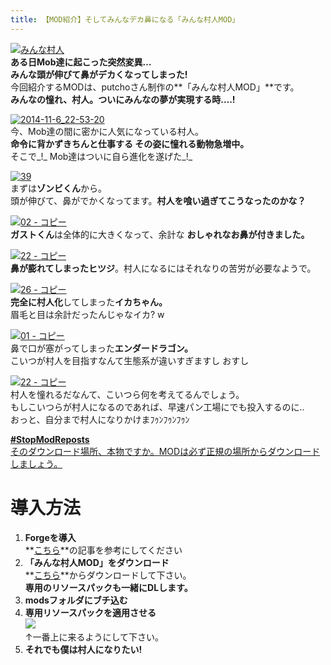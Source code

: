 ```yaml
---
title: 【MOD紹介】そしてみんなデカ鼻になる「みんな村人MOD」
---
```


[![みんな村人](https://cdn-ak.f.st-hatena.com/images/fotolife/s/sasigume/20210208/20210208142653.png)](#6/9/690c1987.png "みんな村人")  
**ある日Mob達に起こった突然変異…  
みんな頭が伸びて鼻がデカくなってしまった!**  
今回紹介するMODは、putchoさん制作の**「みんな村人MOD」**です。  
**みんなの憧れ、村人。ついにみんなの夢が実現する時….!**

[![2014-11-6_22-53-20](https://cdn-ak.f.st-hatena.com/images/fotolife/s/sasigume/20210208/20210208142353.jpg)](#6/6/66179eae.jpg "2014-11-6_22-53-20")  
今、Mob達の間に密かに人気になっている村人。  
**命令に背かずきちんと仕事する その姿に憧れる動物急増中。**  
そこで_!_ Mob達はついに自ら進化を遂げた_!_

[![39](https://cdn-ak.f.st-hatena.com/images/fotolife/s/sasigume/20210208/20210208175510.png)](#f/3/f340ff08.png "39")  
まずは**ゾンビくん**から。  
頭が伸びて、鼻がでかくなってます。**村人を喰い過ぎてこうなったのかな？**

[![02 - コピー](https://cdn-ak.f.st-hatena.com/images/fotolife/s/sasigume/20210208/20210208130345.png)](#1/2/12b2434a.png "02 - コピー")  
**ガストくん**は全体的に大きくなって、余計な **おしゃれなお鼻が付きました。**

[![22 - コピー](https://cdn-ak.f.st-hatena.com/images/fotolife/s/sasigume/20210208/20210208135618.png)](#4/b/4bda86ff.png "22 - コピー")  
**鼻が膨れてしまったヒツジ**。村人になるにはそれなりの苦労が必要なようで。

[![26 - コピー](https://cdn-ak.f.st-hatena.com/images/fotolife/s/sasigume/20210208/20210208145751.png)](#8/3/8399716b.png "26 - コピー")  
**完全に村人化**してしまった**イカちゃん。**  
眉毛と目は余計だったんじゃなイカ? w

[![01 - コピー](https://cdn-ak.f.st-hatena.com/images/fotolife/s/sasigume/20210208/20210208160810.png)](#c/8/c8e4b6ef.png "01 - コピー")  
鼻で口が塞がってしまった**エンダードラゴン。**  
こいつが村人を目指すなんて生態系が違いすぎますし おすし

[![22 - コピー](https://cdn-ak.f.st-hatena.com/images/fotolife/s/sasigume/20210208/20210208125445.png)](#0/c/0c1d5c43.png "22 - コピー")  
村人を憧れるだなんて、こいつら何を考えてるんでしょう。  
もしこいつらが村人になるのであれば、早速パン工場にでも投入するのに..  
おっと、自分まで村人になりかけまﾌｩﾝﾌｩﾝﾌｩﾝ

[**#StopModReposts**  
そのダウンロード場所、本物ですか。MODは必ず正規の場所からダウンロードしましょう。](https://www.napoan.com/stop-mod-reposts/)

# 導入方法 

1.  **Forgeを導入**  
    **[こちら](/minecraft-je/howto/install-forge/)**の記事を参考にしてください
2.  **「みんな村人MOD」をダウンロード**  
    **[こちら](http://forum.minecraftuser.jp/viewtopic.php?f=13&t=1758&sid=8c42e3c8977482c526f87e90c5f61516&start=540#p201251)**からダウンロードして下さい。  
    **専用のリソースパックも一緒にDLします。**
3.  **modsフォルダにブチ込む** 
4.  **専用リソースパックを適用させる**  
    ![](https://cdn-ak.f.st-hatena.com/images/fotolife/s/sasigume/20210208/20210208192924.jpg)  
    ↑一番上に来るようにして下さい。
5.  **それでも僕は村人になりたい!**
